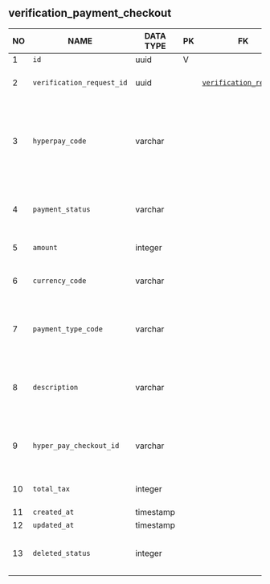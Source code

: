 verification_payment_checkout
----------------------------


NO | NAME | DATA TYPE | PK | FK | DESCRIPTION            
---|------|-----------|----|----|-------------
1|`id` | uuid | V |  | autogenerated
2|`verification_request_id` | uuid |  | [`verification_request`](verification_request.md) | Verification request that is being paid for.
3|`hyperpay_code` | varchar |  |  | it is the internal HyperPay response code, we map payment statuses on these codes
4|`payment_status` | varchar |  |  | Statuses found: failed, initialized, pending, success.
5|`amount` | integer |  |  | Payment amount
6|`currency_code` | varchar |  |  | 3-letter currency code, e.g. USD
7|`payment_type_code` | varchar |  |  | One of: CARD, DB TODO: what does DB mean? Any other types?
8|`description` | varchar |  |  | Usualy contains a string 'successfully created checkout'
9|`hyper_pay_checkout_id` | varchar |  |  | Hyperpay checkout id - hyperpay is a payment provider
10|`total_tax` | integer |  |  | Tax (VAT) included into amount
11|`created_at` | timestamp |  |  | 
12|`updated_at` | timestamp |  |  | 
13|`deleted_status` | integer |  |  | 0 - active record, 1 - deleted record.
